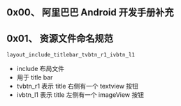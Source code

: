 ## 0x00、 阿里巴巴 Android 开发手册补充

## 0x01、 资源文件命名规范
`layout_include_titlebar_tvbtn_r1_ivbtn_l1`
- include 布局文件
- 用于 title bar
- tvbtn_r1 表示 title 右侧有一个 textview 按钮
- ivbtn_l1 表示 title 左侧有一个 imageView 按钮
